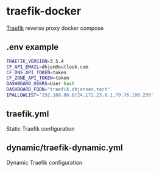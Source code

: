 # traefik-docker

[Traefik](https://github.com/traefik/traefik) reverse proxy docker compose

## .env example

```bash
TRAEFIK_VERSION=3.5.4
CF_API_EMAIL=dhjen@outlook.com
CF_DNS_API_TOKEN=token
CF_ZONE_API_TOKEN=token
DASHBOARD_USERS=User hash
DASHBOARD_FQDN="traefik.dhjensen.tech"
IPALLOWLIST='192.168.86.0/24,172.23.0.1,79.76.106.250'
```

## traefik.yml

Static Traefik configuration

## dynamic/traefik-dynamic.yml

Dynamic Traefik configuration
